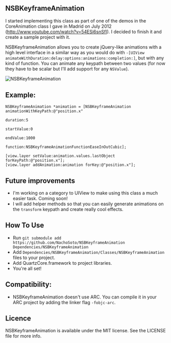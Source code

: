 NSBKeyframeAnimation
---------------

I started implementing this class as part of one of the demos in the CoreAnimation class I gave in Madrid on July 2012 (http://www.youtube.com/watch?v=54ESi6snSfI). I decided to finish it and create a sample project with it.

NSBKeyframeAnimation allows you to create jQuery-like animations with a high level interface in a similar way as you would do with ```-[UIView animateWithDuration:delay:options:animations:completion:]```, but with any kind of function. You can animate any keypath between two values (for now they have to be scalar but I'll add support for any ```NSValue```).

<img src="http://cl.ly/image/171Y2J302H2K/iOS%20Simulator%20Screen%20shot%20Aug%2012,%202012%2011.05.22%20PM.png" alt="NSBKeyframeAnimation" title="NSBKeyframeAnimation" style="display:block; margin: 10px auto 30px auto;" class="center">

## Example:
```objc
NSBKeyframeAnimation *animation = [NSBKeyframeAnimation animationWithKeyPath:@"position.x"
                                                                    duration:5
                                                                  startValue:0
                                                                    endValue:1000
                                                                    function:NSBKeyframeAnimationFunctionEaseInOutCubic];

[view.layer setValue:animation.values.lastObject forKeyPath:@"position.x"];
[view.layer addAnimation:animation forKey:@"position.x"];
```
## Future improvements
- I'm working on a category to UIView to make using this class a much easier task. Coming soon!
- I will add helper methods so that you can easily generate animations on the ```transform``` keypath and create really cool effects.

## How To Use
- Run ```git submodule add https://github.com/NachoSoto/NSBKeyframeAnimation Dependencies/NSBKeyframeAnimation```
- Add ```Dependencies/NSBKeyframeAnimation/Classes/NSBKeyframeAnimation``` files to your project.
- Add QuartzCore.framework to project libraries.
- You're all set!

## Compatibility:
- NSBKeyframeAnimation doesn't use ARC. You can compile it in your ARC project by adding the linker flag ```-fobjc-arc```.

## Licence
NSBKeyframeAnimation is available under the MIT license. See the LICENSE file for more info.